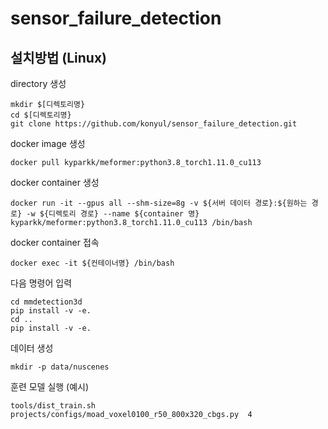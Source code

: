 # sensor_failure_detection

## 설치방법 (Linux)

directory 생성
```
mkdir $[디렉토리명}
cd $[디렉토리명}
git clone https://github.com/konyul/sensor_failure_detection.git
```
docker image 생성

```
docker pull kyparkk/meformer:python3.8_torch1.11.0_cu113
```

docker container 생성

```
docker run -it --gpus all --shm-size=8g -v ${서버 데이터 경로}:${원하는 경로} -w ${디렉토리 경로} --name ${container 명} kyparkk/meformer:python3.8_torch1.11.0_cu113 /bin/bash
```

docker container 접속

```
docker exec -it ${컨테이너명} /bin/bash
```

다음 명령어 입력

```
cd mmdetection3d
pip install -v -e.
cd ..
pip install -v -e.
```

데이터 생성

```
mkdir -p data/nuscenes
```

훈련 모델 실행 (예시)

```
tools/dist_train.sh projects/configs/moad_voxel0100_r50_800x320_cbgs.py  4

```
